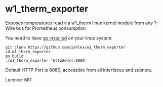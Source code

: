 # w1_therm_exporter
Exposes temperatures read via w1_therm linux kernel module from any 1-Wire bus for Prometheus consumption

You need to have [go installed](https://golang.org/doc/install) on your linux system.

```
git clone https://github.com/zahlex/w1_therm_exporter
cd w1_therm_exporter
go build
./w1_therm_exporter -httpAddr=:8080
```

Default HTTP Port is 8080, accessible from all interfaces and subnets.

Licence: MIT
